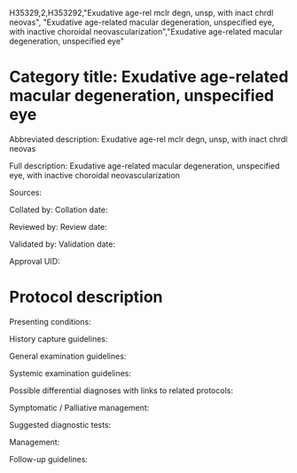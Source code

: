 H35329,2,H353292,"Exudative age-rel mclr degn, unsp, with inact chrdl neovas", "Exudative age-related macular degeneration, unspecified eye, with inactive choroidal neovascularization","Exudative age-related macular degeneration, unspecified eye"
# Category title: Exudative age-related macular degeneration, unspecified eye

Abbreviated description: Exudative age-rel mclr degn, unsp, with inact chrdl neovas

Full description: Exudative age-related macular degeneration, unspecified eye, with inactive choroidal neovascularization

Sources:

Collated by:
Collation date:

Reviewed by:
Review date:

Validated by:
Validation date:

Approval UID:

# Protocol description

Presenting conditions:

History capture guidelines:

General examination guidelines:

Systemic examination guidelines:

Possible differential diagnoses with links to related protocols:

Symptomatic / Palliative management:

Suggested diagnostic tests:

Management:

Follow-up guidelines:
